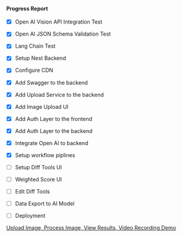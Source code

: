 #### Progress Report


- [x] Open AI Vision API Integration Test
- [x] Open AI JSON Schema Validation Test
- [x] Lang Chain Test
- [x] Setup Nest Backend
- [x] Configure CDN
- [x] Add Swagger to the backend
- [x] Add Upload Service to the backend
- [x] Add Image Upload UI
- [x] Add Auth Layer to the frontend
- [x] Add Auth Layer to the backend
- [x] Integrate Open AI to backend
- [x] Setup workflow piplines
- [ ] Setup Diff Tools UI
- [ ] Weighted Score UI
- [ ] Edit Diff Tools
- [ ] Data Export to AI Model
- [ ] Deployment


[Upload Image, Process Image, View Results, Video Recording Demo](https://www.loom.com/share/af096ce8b979403c95082ddd60ea859c?sid=37d80df7-a7af-44ee-b808-34d88cd3af04)  